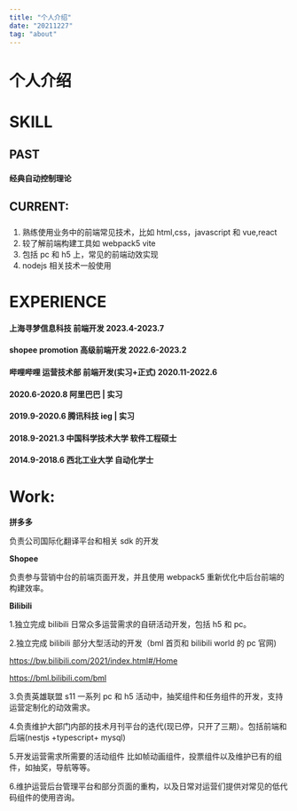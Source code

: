 ```yaml
---
title: "个人介绍"
date: "20211227"
tag: "about"
---
```


# 个人介绍

# SKILL

## PAST

#### 经典自动控制理论

## CURRENT:

###

1. 熟练使用业务中的前端常见技术，比如 html,css，javascript 和 vue,react
2. 较了解前端构建工具如 webpack5 vite
3. 包括 pc 和 h5 上，常见的前端动效实现
4. nodejs 相关技术一般使用

# EXPERIENCE

#### 上海寻梦信息科技 前端开发 2023.4-2023.7

#### shopee promotion 高级前端开发 2022.6-2023.2

#### 哔哩哔哩 运营技术部 前端开发(实习+正式) 2020.11-2022.6

#### 2020.6-2020.8 阿里巴巴 | 实习

#### 2019.9-2020.6 腾讯科技 ieg | 实习

#### 2018.9-2021.3 中国科学技术大学 软件工程硕士

#### 2014.9-2018.6 西北工业大学 自动化学士

# Work:

**拼多多**

负责公司国际化翻译平台和相关 sdk 的开发

**Shopee**

负责参与营销中台的前端页面开发，并且使用 webpack5 重新优化中后台前端的构建效率。

**Bilibili**

1.独立完成 bilibili 日常众多运营需求的自研活动开发，包括 h5 和 pc。

2.独立完成 bilibili 部分大型活动的开发（bml 首页和 bilibili world 的 pc 官网)

https://bw.bilibili.com/2021/index.html#/Home

https://bml.bilibili.com/bml

3.负责英雄联盟 s11 一系列 pc 和 h5 活动中，抽奖组件和任务组件的开发，支持运营定制化的动效需求。

4.负责维护大部门内部的技术月刊平台的迭代(现已停，只开了三期）。包括前端和后端(nestjs +typescript+ mysql)

5.开发运营需求所需要的活动组件 比如帧动画组件，投票组件以及维护已有的组件，如抽奖，导航等等。

6.维护运营后台管理平台和部分页面的重构，以及日常对运营们提供对常见的低代码组件的使用咨询。
